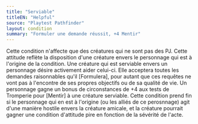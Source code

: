 ```yaml
---
title: "Serviable"
titleEN: "Helpful"
source: "Playtest Pathfinder"
layout: condition
summary: "Formuler une demande réussit, +4 Mentir"
---
```


Cette condition n'affecte que des créatures qui ne sont pas des PJ. Cette attitude reflète la disposition d'une créature envers le personnage qui est à l'origine de la condition. Une créature qui est serviable envers un personnage désire activement aider celui-ci. Elle acceptera toutes les demandes raisonnables qu'il [Formulera], pour autant que ces requêtes ne vont pas à l'encontre de ses propres objectifs ou de sa qualité de vie. Un personnage gagne un bonus de circonstances de +4 aux tests de Tromperie pour [Mentir] à une créature serviable. Cette condition prend fin si le personnage qui en est à l'origine (ou les alliés de ce perosnnage) agit d'une manière hostile envers la créature amicale, et la créature pourrait gagner une condition d'attitude pire en fonction de la sévérité de l'acte.